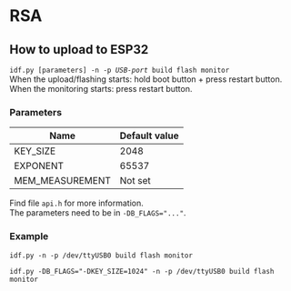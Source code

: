 # RSA
## How to upload to ESP32
`idf.py [parameters] -n -p `*`USB-port`*` build flash monitor`  
When the upload/flashing starts: hold boot button + press restart button.  
When the monitoring starts: press restart button.

### Parameters
| Name | Default value |
| ------------- | ------------- |
| KEY_SIZE | 2048 |
| EXPONENT | 65537 |
| MEM_MEASUREMENT | Not set |

Find file `api.h` for more information.  
The parameters need to be in `-DB_FLAGS="..."`.

### Example
`idf.py -n -p /dev/ttyUSB0 build flash monitor`  

`idf.py -DB_FLAGS="-DKEY_SIZE=1024" -n -p /dev/ttyUSB0 build flash monitor`  

